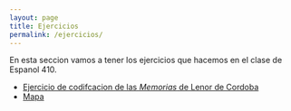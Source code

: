 ```yaml
---
layout: page
title: Ejercicios
permalink: /ejercicios/
---
```


En esta seccion vamos a tener los ejercicios que hacemos en el clase de Espanol 410. 


- [Ejercicio de codifcacion de las *Memorias* de Lenor de Cordoba](https://gmagnant00.github.io/ejercicios/LLC_Memorias.html)
- [Mapa](https://gmagnant00.github.io/ejercicios/mapa.html)


